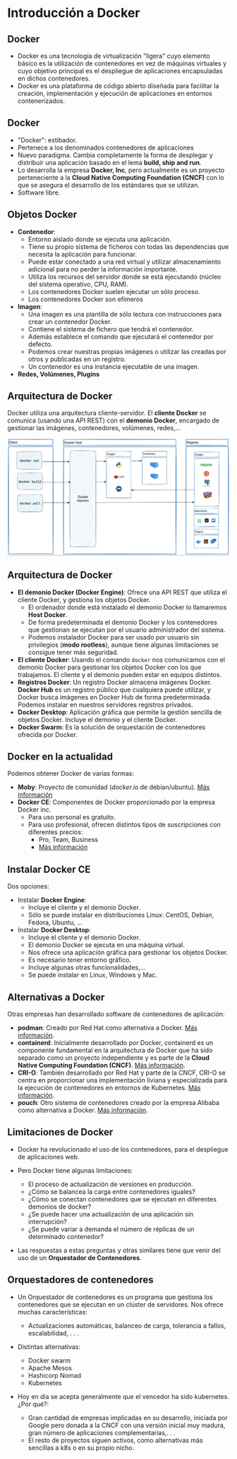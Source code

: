 # Introducción a Docker

## Docker

* Docker es una tecnología de virtualización "ligera" cuyo elemento básico es la utilización de contenedores en vez de máquinas virtuales y cuyo objetivo principal es el despliegue de aplicaciones encapsuladas en dichos contenedores.
* Docker es una plataforma de código abierto diseñada para facilitar la creación, implementación y ejecución de aplicaciones en entornos contenerizados.

## Docker

* "Docker": estibador.
* Pertenece a los denominados contenedores de aplicaciones
* Nuevo paradigma. Cambia completamente la forma de desplegar y distribuir una aplicación basado en el lema **build, ship and run**.
* Lo desarrolla la empresa **Docker, Inc**, pero actualmente es un proyecto perteneciente a la **Cloud Native Computing Foundation (CNCF)** con lo que se asegura el desarrollo de los estándares  que se utilizan.
* Software libre.

## Objetos Docker

* **Contenedor**: 
    * Entorno aislado donde se ejecuta una aplicación. 
    * Tiene su propio sistema de ficheros con todas las dependencias que necesita la aplicación para funcionar. 
    * Puede estar conectado a una red virtual y utilizar almacenamiento adicional para no perder la información importante.
    * Utiliza los recursos del servidor donde se está ejecutando (núcleo del sistema operativo, CPU, RAM).    
    * Los contenedores Docker suelen ejecutar un sólo proceso.
    * Los contenedores Docker son efímeros
* **Imagen**: 
    * Una imagen es una plantilla de sólo lectura con instrucciones para crear un contenedor Docker. 
    * Contiene el sistema de fichero que tendrá el contenedor. 
    * Además establece el comando que ejecutará el contenedor por defecto. 
    * Podemos crear nuestras propias imágenes o utilizar las creadas por otros y publicadas en un registro. 
    * Un contenedor es una instancia ejecutable de una imagen. 
* **Redes, Volúmenes, Plugins**

## Arquitectura de Docker

Docker utiliza una arquitectura cliente-servidor. El **cliente Docker** se comunica (usando una API REST) con el **demonio Docker**, encargado de gestionar las imágenes, contenedores, volúmenes, redes,...

![ ](img/arquitectura_docker.png)

## Arquitectura de Docker

* **El demonio Docker (Docker Engine)**: Ofrece una API REST que utiliza el cliente Docker, y gestiona los objetos Docker.
    * El ordenador donde está instalado el demonio Docker lo llamaremos **Host Docker**.
    * De forma predeterminada el demonio Docker y los contenedores que gestionan se ejecutan por el usuario administrador del sistema.
    * Podemos instalador Docker para ser usado por usuario sin privilegios (**modo rootless**), aunque tiene algunas limitaciones se consigue tener más seguridad.
* **El cliente Docker**: Usando el comando `docker` nos comunicamos con el demonio Docker para gestionar los objetos Docker con los que trabajamos. El cliente y el demonio pueden estar en equipos distintos.
* **Registros Docker**: Un registro Docker almacena imágenes Docker. **Docker Hub** es un registro público que cualquiera puede utilizar, y Docker busca imágenes en Docker Hub de forma predeterminada. Podemos instalar en nuestros servidores  registros privados.
* **Docker Desktop**: Aplicación gráfica que permite la gestión sencilla de objetos Docker. Incluye el demonio y el cliente Docker.
* **Docker Swarm**: Es la solución de orquestación de contenedores ofrecida por Docker.

## Docker en la actualidad

Podemos obtener Docker de varias formas:
* **Moby**: Proyecto de comunidad (*docker.io* de debian/ubuntu). [Más información](https://mobyproject.org/)
* **Docker CE**: Componentes de Docker proporcionado por la empresa Docker inc.
    * Para uso personal es gratuito.
    * Para uso profesional, ofrecen distintos tipos de suscripciones con diferentes precios:
        * Pro, Team, Business
        * [Más información](https://www.docker.com/pricing/)

## Instalar Docker CE

Dos opciones:

* Instalar **Docker Engine**:
    * Incluye el cliente y el demonio Docker.
    * Sólo se puede instalar en distribuciones Linux: CentOS, Debian, Fedora, Ubuntu, ...
* Instalar **Docker Desktop**:
    * Incluye el cliente y el demonio Docker.
    * El demonio Docker se ejecuta en una máquina virtual.
    * Nos ofrece una aplicación gráfica para gestionar los objetos Docker.
    * Es necesario tener entorno gráfico.
    * Incluye algunas otras funcionalidades,...
    * Se puede instalar en Linux, Windows y Mac.



## Alternativas a Docker

Otras empresas han desarrollado software de contenedores de aplicación:

* **podman**: Creado por Red Hat como alternativa a Docker. [Más información](https://podman.io).
* **containerd**: Inicialmente desarrollado por Docker, containerd es un componente fundamental en la arquitectura de Docker que ha sido separado como un proyecto independiente y es parte de la **Cloud Native Computing Foundation (CNCF)**. [Más información](https://containerd.io/).
* **CRI-O**: También desarrollado por Red Hat y parte de la CNCF, CRI-O se centra en proporcionar una implementación liviana y especializada para la ejecución de contenedores en entornos de Kubernetes. [Más información](https://cri-o.io/).
* **pouch**: Otro sistema de contenedores creado por la empresa Alibaba como alternativa a Docker. [Más información](https://pouchcontainer.io).

## Limitaciones de Docker

* Docker ha revolucionado el uso de los contenedores, para el despliegue de aplicaciones web.
* Pero Docker tiene algunas limitaciones:
    * El proceso de actualización de versiones en producción.
    * ¿Cómo se balancea la carga entre contenedores iguales?
    * ¿Cómo se conectan contenedores que se ejecutan en diferentes demonios de docker?
    * ¿Se puede hacer una actualización de una aplicación sin interrupción?
    * ¿Se puede variar a demanda el número de réplicas de un determinado contenedor?

* Las respuestas a estas preguntas y otras similares tiene que venir del uso de un **Orquestador de Contenedores**.

## Orquestadores de contenedores

* Un Orquestador de contenedores es un programa que gestiona los contenedores que se ejecutan en un clúster de servidores. Nos ofrece muchas características:
    * Actualizaciones automáticas, balanceo de carga, tolerancia a fallos, escalabilidad, . . .

* Distintas alternativas:
    * Docker swarm
    * Apache Mesos
    * Hashicorp Nomad
    * Kubernetes

* Hoy en día se acepta generalmente que el vencedor ha sido kubernetes. ¿Por qué?:
    * Gran cantidad de empresas implicadas en su desarrollo, iniciada por Google pero donada a la CNCF con una versión inicial muy madura, gran número de aplicaciones complementarias,. . . 
    * El resto de proyectos siguen activos, como alternativas más sencillas a k8s o en su propio nicho.

